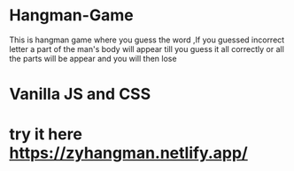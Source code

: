 # Hangman-Game
This is hangman game where you guess the word ,If you guessed incorrect letter a part of the man's body will appear till you guess it all correctly or all the parts will be appear and you will then lose

# Vanilla JS and CSS
# try it here https://zyhangman.netlify.app/

